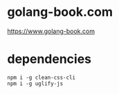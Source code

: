 # golang-book.com
https://www.golang-book.com

# dependencies

    npm i -g clean-css-cli
    npm i -g uglify-js
